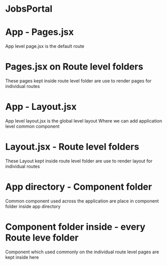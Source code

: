 # JobsPortal

# App - Pages.jsx
App level page.jsx is the default route 

# Pages.jsx on Route level folders
These pages kept inside route level folder are use to render pages for individual routes

# App - Layout.jsx
App level layout.jsx is the global level layout
Where we can add application level common component

# Layout.jsx - Route level folders
These Layout kept inside route level folder are use to render layout for individual routes

# App directory - Component folder
Common component used across the application are place in component folder inside app directory

# Component folder inside - every Route leve folder
Component which used commonly on the individual route level pages are kept inside here


